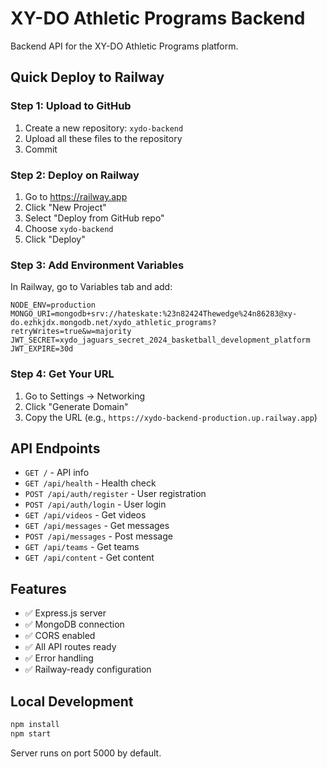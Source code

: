 # XY-DO Athletic Programs Backend

Backend API for the XY-DO Athletic Programs platform.

## Quick Deploy to Railway

### Step 1: Upload to GitHub

1. Create a new repository: `xydo-backend`
2. Upload all these files to the repository
3. Commit

### Step 2: Deploy on Railway

1. Go to https://railway.app
2. Click "New Project"
3. Select "Deploy from GitHub repo"
4. Choose `xydo-backend`
5. Click "Deploy"

### Step 3: Add Environment Variables

In Railway, go to Variables tab and add:

```
NODE_ENV=production
MONGO_URI=mongodb+srv://hateskate:%23n82424Thewedge%24n86283@xy-do.ezhkjdx.mongodb.net/xydo_athletic_programs?retryWrites=true&w=majority
JWT_SECRET=xydo_jaguars_secret_2024_basketball_development_platform
JWT_EXPIRE=30d
```

### Step 4: Get Your URL

1. Go to Settings → Networking
2. Click "Generate Domain"
3. Copy the URL (e.g., `https://xydo-backend-production.up.railway.app`)

## API Endpoints

- `GET /` - API info
- `GET /api/health` - Health check
- `POST /api/auth/register` - User registration
- `POST /api/auth/login` - User login
- `GET /api/videos` - Get videos
- `GET /api/messages` - Get messages
- `POST /api/messages` - Post message
- `GET /api/teams` - Get teams
- `GET /api/content` - Get content

## Features

- ✅ Express.js server
- ✅ MongoDB connection
- ✅ CORS enabled
- ✅ All API routes ready
- ✅ Error handling
- ✅ Railway-ready configuration

## Local Development

```bash
npm install
npm start
```

Server runs on port 5000 by default.

